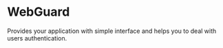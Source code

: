 # WebGuard
Provides your application with simple interface and helps you to deal with users authentication.
